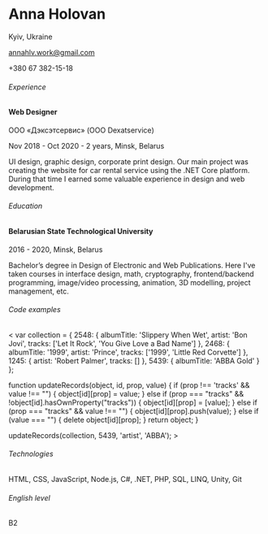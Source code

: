 # Anna Holovan
Kyiv, Ukraine

annahlv.work@gmail.com

+380 67 382-15-18

###### Experience
#### Web Designer
ООО «Дэксэтсервис» (OOO Dexatservice)

Nov 2018 - Oct 2020 - 2 years, Minsk, Belarus

UI design, graphic design, corporate print design. Our main project
was creating the website for car rental service using the .NET Core
platform. During that time I earned some valuable experience in
design and web development.

###### Education
#### Belarusian State Technological University
2016 - 2020, Minsk, Belarus

Bachelor’s degree in Design of Electronic and Web Publications.
Here I've taken courses in interface design, math, cryptography, frontend/backend programming, image/video processing, animation, 3D modelling, project management, etc.

###### Code examples
<  var collection = {
    2548: {
      albumTitle: 'Slippery When Wet',
    artist: 'Bon Jovi',
      tracks: ['Let It Rock', 'You Give Love a Bad Name']
    },
    2468: {
      albumTitle: '1999',
      artist: 'Prince',
      tracks: ['1999', 'Little Red Corvette']
    },
    1245: {
      artist: 'Robert Palmer',
      tracks: []
    },
    5439: {
      albumTitle: 'ABBA Gold'
    }
  };
  
  function updateRecords(object, id, prop, value) {
    if (prop !== 'tracks' && value !== "") {
      object[id][prop] = value;
    } else if (prop === "tracks" && !object[id].hasOwnProperty("tracks")) {
      object[id][prop] = [value];
    } else if (prop === "tracks" && value !== "") {
      object[id][prop].push(value);
    } else if (value === "") {
      delete object[id][prop];
    }
    return object;
  }
  
  updateRecords(collection, 5439, 'artist', 'ABBA'); >
###### Technologies
HTML, CSS, JavaScript, Node.js, C#, .NET, PHP, SQL, LINQ, Unity, Git

###### English level
B2
